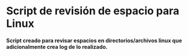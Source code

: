 <h1> Script de revisión de espacio para Linux</h1>

#### Script creado para revisar espacios en directorios/archivos linux que adicionalmente crea log de lo realizado.
